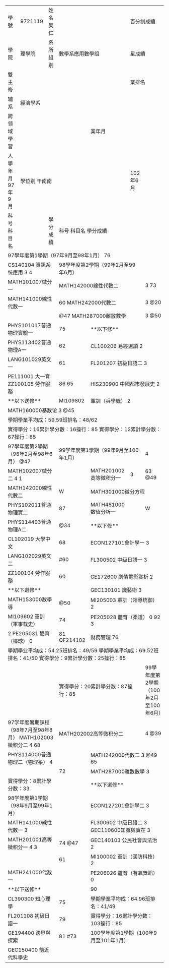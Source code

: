 <html><body><table><tr><td>學號</td><td>9721119</td><td>姓名 吴仁</td><td colspan="2"></td><td colspan="2">百分制成續</td></tr><tr><td>學院</td><td>理學院</td><td>系所組别</td><td colspan="2">數學系應用數學组</td><td colspan="2">星成續</td></tr><tr><td>雙主修</td><td colspan="4"></td><td colspan="2">業排名</td></tr><tr><td>辅系</td><td colspan="4">經濟學系</td><td colspan="2"></td></tr><tr><td>跨领域學習</td><td colspan="3"></td><td colspan="2">業年月</td><td></td></tr><tr><td>人學年月 97年9月</td><td colspan="2">學位别 干南南</td><td colspan="2"></td><td>102年6月</td></tr><tr><td>科号 科目名</td><td></td><td>學分 成續</td><td colspan="3">科号 科目名 學分成續</td></tr><tr><td colspan="5">97學年度第1學期（97年9月至98年1月） 76</td><td></td></tr><tr><td colspan="3">CS140104 資訊系统應用 3 4</td><td colspan="3">98學年度第2學期（99年2月至99年6月）</td><td></td></tr><tr><td colspan="3">MATH101007微分一</td><td colspan="3">MATH142000線性代數二</td><td>3 73</td></tr><tr><td colspan="3">MATH141000線性代数一</td><td colspan="3">60 MATH242000代數二</td><td>3 @20</td></tr><tr><td colspan="3"></td><td colspan="3">@47 MATH287000離散數學</td><td>3 @50</td></tr><tr><td colspan="3">PHYS101017普通物理實驗一</td><td>75</td><td colspan="3">**以下修**</td></tr><tr><td colspan="3">PHYS113402普通物理A一</td><td>62</td><td colspan="3">CL100206 易經選讀 2</td></tr><tr><td colspan="3">LANG101029英文一</td><td>61</td><td colspan="3">FL201207 初級日語二 3</td></tr><tr><td colspan="3">PE111001 大一育 ZZ100105 劳作服務</td><td>86 65</td><td colspan="3">HIS230900 中國都市發展史 2</td></tr><tr><td colspan="3">**以下送修**</td><td>MI109802</td><td colspan="3">軍訓（兵學概） 2</td></tr><tr><td colspan="7">MATH160000基数论 3 @45</td></tr><tr><td colspan="7">學期學業平均成：59.59班排名：48/62</td></tr><tr><td colspan="7">實得學分：16累計學分數：16操行：85 實得學分：12累計學分数：67操行：85</td></tr><tr><td colspan="3">97學年度第2學期（98年2月至98年6月） @47</td><td colspan="3">99学年度第1學期（99年9月至100年1月）</td><td>4</td></tr><tr><td colspan="3">MATH102007微分二 4 1</td><td></td><td>MATH201002高等微积分一</td><td>3</td><td>63 @49</td></tr><tr><td colspan="3">MATH142000線性代數二</td><td>W</td><td colspan="3">MATH301000微分方程</td></tr><tr><td colspan="3">PHYS102011普通物理實二</td><td>87</td><td>MATH481000数值分析一</td><td></td><td>W</td></tr><tr><td colspan="3">PHYS114403普通物理A二</td><td>@34</td><td colspan="3">**以下修**</td></tr><tr><td colspan="3">CL102019 大學中文</td><td>68</td><td colspan="3">ECON127101會計學一 3</td></tr><tr><td colspan="3">LANG102029英文二</td><td>#60</td><td colspan="3">FL300502 中级日語一 3</td></tr><tr><td colspan="3">ZZ100104 劳作服務</td><td>60</td><td colspan="3">GE172600 劇情電影赏析 2</td></tr><tr><td colspan="3">**以下選修**</td><td></td><td colspan="3">GEC130101 識藝術 3</td></tr><tr><td colspan="3">MATH153000数學導</td><td>@50</td><td colspan="3">MI205003 軍訓（领導统御） 2</td></tr><tr><td colspan="3">MI109602 軍訓（軍事载史）</td><td>74</td><td colspan="3">PE205028 體育（柔道） 0 92 3</td></tr><tr><td colspan="3">2 PE205031 體育（棒球） 0</td><td>81 QF214102</td><td colspan="3">财務管理 76</td></tr><tr><td colspan="7">學期學业平均成：54.25班排名：49/59 學期學業平均成：69.52班排名：41/50 實得學分：9累計學分數：25操行：85</td></tr><tr><td colspan="3"></td><td colspan="3">實得學分：20累計學分数：87操行：85</td><td>99學年度第2學期（100年2月至100年6月）</td></tr><tr><td colspan="3">97学年度暑期課程（98年7月至98年8月） MATH102003微积分二 4 68</td><td colspan="3">MATH202002高等微积分二</td><td>4 @39</td></tr><tr><td colspan="3">PHYS114000普通物理二（物理系） 4</td><td></td><td colspan="3">MATH242000代数二 3 @49 65</td></tr><tr><td colspan="3"></td><td>72</td><td colspan="3">MATH287000離散數學 3</td></tr><tr><td colspan="3">實得學分：8累計學分数：33</td><td></td><td colspan="3">**以下選修**</td></tr><tr><td colspan="3">98学年度第1学期（98年9月至99年1月）</td><td></td><td colspan="3">ECON127201會計學二 3</td></tr><tr><td colspan="3">MATH141000線性代数一 3</td><td></td><td colspan="3">FL300602 中级日語二 3 GEC110600知識與實在 3</td></tr><tr><td colspan="3">MATH201001高等微积分一 4 3</td><td>74 @47</td><td colspan="3">GEC140103 公民社會與法治 2</td></tr><tr><td colspan="3"></td><td>61</td><td colspan="3">MI100002 軍訓（國防科技） 2</td></tr><tr><td colspan="3">MATH241000代数一</td><td></td><td colspan="3">PE206026 體育（有氧舞蹈） 0</td></tr><tr><td colspan="3">**以下送修**</td><td></td><td colspan="3">90</td></tr><tr><td colspan="3">CL390300 知心理學</td><td>75</td><td colspan="3">學期學業平均成：64.96班排名：41/49</td></tr><tr><td colspan="3">FL201108 初級日語一</td><td>79</td><td colspan="3">實得學分：16累計學分数：103操行：85</td></tr><tr><td colspan="3">GE194400 跨界與探索</td><td>81 #73</td><td colspan="3">100學年度第1學期（100年9月至101年1月）</td></tr><tr><td colspan="3">GEC150400 前近代科學史</td></table></body></html>
